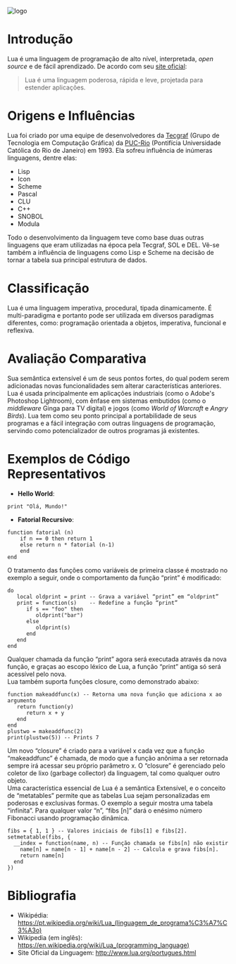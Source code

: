 ![logo](http://www.lua.org/images/lua-logo.gif)

# Introdução
Lua é uma linguagem de programação de alto nível, interpretada, *open source* e de fácil aprendizado. De acordo com seu [site oficial][SiteOf]:
>Lua é uma linguagem poderosa, rápida e leve, projetada para estender aplicações.

# Origens e Influências
Lua foi criado por uma equipe de desenvolvedores da [Tecgraf](http://www.tecgraf.puc-rio.br/pt/index.html) (Grupo de Tecnologia em Computação Gráfica) da [PUC-Rio](http://www.puc-rio.br/index.html) (Pontifícia Universidade Católica do Rio de Janeiro) em 1993. Ela sofreu influência de inúmeras linguagens, dentre elas: 
* Lisp
* Icon
* Scheme
* Pascal
* CLU
* C++
* SNOBOL
* Modula

Todo o desenvolvimento da linguagem teve como base duas outras linguagens que eram utilizadas na época pela Tecgraf, SOL e DEL. Vê-se também a influência de linguagens como Lisp e Scheme na decisão de tornar a tabela sua principal estrutura de dados.
# Classificação
Lua é uma linguagem imperativa, procedural, tipada dinamicamente. É multi-paradigma e portanto pode ser utilizada em diversos paradigmas diferentes, como: programação orientada a objetos, imperativa, funcional e reflexiva.  
# Avaliação Comparativa
Sua semântica extensível é um de seus pontos fortes, do qual podem serem adicionadas novas funcionalidades sem alterar características anteriores. Lua é usada principalmente em aplicações industriais (como o Adobe's Photoshop Lightroom), com ênfase em sistemas embutidos (como o *middleware* Ginga para TV digital) e jogos (como *World of Warcraft* e *Angry Birds*). Lua tem como seu ponto principal a portabilidade de seus programas e a fácil integração com outras linguagens de programação, servindo como potencializador de outros programas já existentes.
# Exemplos de Código Representativos
* **Hello World**:  
```
print "Olá, Mundo!"
```
* **Fatorial Recursivo**:
```
function fatorial (n)
    if n == 0 then return 1
    else return n * fatorial (n-1)
    end
end
```
O tratamento das funções como variáveis de primeira classe é mostrado no exemplo a seguir, onde o comportamento da função “print” é modificado:
```
do
   local oldprint = print -- Grava a variável “print” em “oldprint”
   print = function(s)    -- Redefine a função “print”
      if s == "foo" then
         oldprint("bar")
      else
         oldprint(s)
      end
   end
end
```
Qualquer chamada da função “print” agora será executada através da nova função, e graças ao escopo léxico de Lua, a função “print” antiga só será acessível pelo nova.  
Lua também suporta funções closure, como demonstrado abaixo:
```
function makeaddfunc(x) -- Retorna uma nova função que adiciona x ao argumento
   return function(y)
      return x + y
   end
end
plustwo = makeaddfunc(2)
print(plustwo(5)) -- Prints 7
```
Um novo “closure” é criado para a variável x cada vez que a função “makeaddfunc” é chamada, de modo que a função anônima a ser retornada sempre irá acessar seu próprio parâmetro x. O “closure” é gerenciado pelo coletor de lixo (garbage collector) da linguagem, tal como qualquer outro objeto.   
Uma característica essencial de Lua é a semântica Extensível, e o conceito de “metatables” permite que as tabelas Lua sejam personalizadas em poderosas e exclusivas formas. O exemplo a seguir mostra uma tabela “infinita”. Para qualquer valor “n”, “fibs [n]” dará o enésimo número Fibonacci usando programação dinâmica.
```
fibs = { 1, 1 } -- Valores iniciais de fibs[1] e fibs[2].
setmetatable(fibs, {
  __index = function(name, n) -- Função chamada se fibs[n] não existir
    name[n] = name[n - 1] + name[n - 2] -- Calcula e grava fibs[n].
    return name[n]
  end
})
```
# Bibliografia
* Wikipédia: https://pt.wikipedia.org/wiki/Lua_(linguagem_de_programa%C3%A7%C3%A3o)
* Wikipedia (em inglês): https://en.wikipedia.org/wiki/Lua_(programming_language)
* Site Oficial da Linguagem: http://www.lua.org/portugues.html

[SiteOf]: http://www.lua.org/portugues.html
